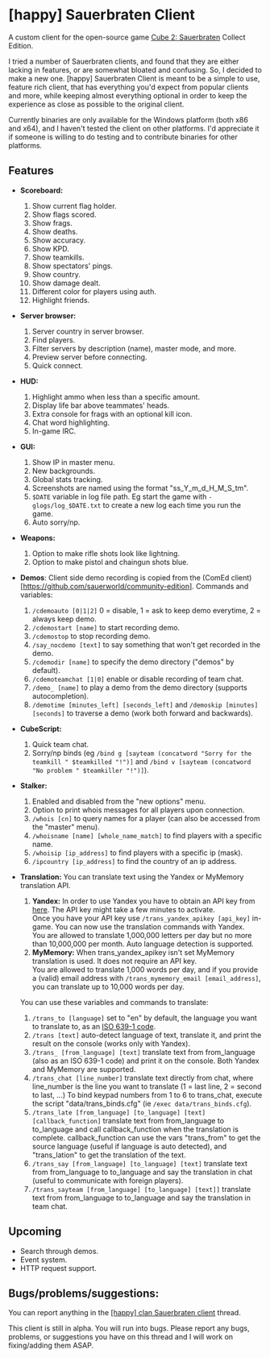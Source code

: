 # [happy] Sauerbraten Client

A custom client for the open-source game [Cube 2: Sauerbraten](http://sauerbraten.org/) Collect Edition.

I tried a number of Sauerbraten clients, and found that they are either lacking in features, or are somewhat bloated and confusing. So, I decided to make a new one.
[happy] Sauerbraten Client is meant to be a simple to use, feature rich client, that has everything you'd expect from popular clients and more, while keeping almost everything optional in order to keep the experience as close as possible to the original client.

Currently binaries are only available for the Windows platform (both x86 and x64), and I haven't tested the client on other platforms. I'd appreciate it if someone is willing to do testing and to contribute binaries for other platforms.


## Features

- **Scoreboard:**
	1. Show current flag holder.
	2. Show flags scored.
	3. Show frags.
	4. Show deaths.
	5. Show accuracy.
	6. Show KPD.
	7. Show teamkills.
	8. Show spectators' pings.
	9. Show country.
	10. Show damage dealt.
	11. Different color for players using auth.
	12. Highlight friends.


- **Server browser:**
	1. Server country in server browser.
	2. Find players.
	3. Filter servers by description (name), master mode, and more.
	4. Preview server before connecting.
	5. Quick connect.


- **HUD:**
	1. Highlight ammo when less than a specific amount.
	2. Display life bar above teammates' heads.
	3. Extra console for frags with an optional kill icon.
	4. Chat word highlighting.
	5. In-game IRC.


- **GUI:**
	1. Show IP in master menu.
	2. New backgrounds.
	3. Global stats tracking.
	4. Screenshots are named using the format "ss_Y_m_d_H_M_S_tm".
	5. ``$DATE`` variable in log file path. Eg start the game with ``-glogs/log_$DATE.txt`` to create a new log each time you run the game.
	6. Auto sorry/np.


- **Weapons:**
	1. Option to make rifle shots look like lightning.
	2. Option to make pistol and chaingun shots blue.


- **Demos**: Client side demo recording is copied from the (ComEd client)[https://github.com/sauerworld/community-edition].
	Commands and variables:
	
	1. ``/cdemoauto [0|1|2]`` 0 = disable, 1 = ask to keep demo everytime, 2 = always keep demo.
	2. ``/cdemostart [name]`` to start recording demo.
	3. ``/cdemostop`` to stop recording demo.
	4. ``/say_nocdemo [text]`` to say something that won't get recorded in the demo.
	5. ``/cdemodir [name]`` to specify the demo directory ("demos" by default).
	6. ``/cdemoteamchat [1|0]`` enable or disable recording of team chat.
	7. ``/demo_ [name]`` to play a demo from the demo directory (supports autocompletion).
	8. ``/demotime [minutes_left] [seconds_left]`` and ``/demoskip [minutes] [seconds]`` to traverse a demo (work both forward and backwards).


- **CubeScript:**
	1. Quick team chat.
	2. Sorry/np binds (eg ``/bind g [sayteam (concatword "Sorry for the teamkill " $teamkilled "!")]`` and ``/bind v [sayteam (concatword "No problem " $teamkiller "!")]``).


- **Stalker:**
	1. Enabled and disabled from the "new options" menu.
	2. Option to print whois messages for all players upon connection.
	3. ``/whois [cn]`` to query names for a player (can also be accessed from the "master" menu).
	4. ``/whoisname [name] [whole_name_match]`` to find players with a specific name.
	5. ``/whoisip [ip_address]`` to find players with a specific ip (mask).
	6. ``/ipcountry [ip_address]`` to find the country of an ip address.


- **Translation:** You can translate text using the Yandex or MyMemory translation API.
	1. **Yandex:**	In order to use Yandex you have to obtain an API key from [here](https://tech.yandex.com/keys/get/?service=trnsl). The API key might take a few minutes to activate.  
	Once you have your API key use ``/trans_yandex_apikey [api_key]`` in-game. You can now use the translation commands with Yandex.  
	You are allowed to translate 1,000,000 letters per day but no more than 10,000,000 per month. Auto language detection is supported.
	2. **MyMemory:**	When trans_yandex_apikey isn't set MyMemory translation is used. It does not require an API key.  
	You are allowed to translate 1,000 words per day, and if you provide a (valid) email address with ``/trans_mymemory_email [email_address]``, you can translate up to 10,000 words per day.

	You can use these variables and commands to translate:
	
	1. ``/trans_to [language]`` set to "en" by default, the language you want to translate to, as an [ISO 639-1 code](https://en.wikipedia.org/wiki/List_of_ISO_639-1_codes).
	2. ``/trans [text]`` auto-detect language of text, translate it, and print the result on the console (works only with Yandex).
	3. ``/trans_ [from_language] [text]`` translate text from from_language (also as an ISO 639-1 code) and print it on the console. Both Yandex and MyMemory are supported.
	4. ``/trans_chat [line_number]`` translate text directly from chat, where line_number is the line you want to translate (1 = last line, 2 = second to last, ...) To bind keypad numbers from 1 to 6 to trans_chat, execute the script "data/trans_binds.cfg" (ie ``/exec data/trans_binds.cfg``).
	5. ``/trans_late [from_language] [to_language] [text] [callback_function]`` translate text from from_language to to_language and call callback_function when the translation is complete. callback_function can use the vars "trans_from" to get the source language (useful if language is auto detected), and "trans_lation" to get the translation of the text.
	6. ``/trans_say [from_language] [to_language] [text]`` translate text from from_language to to_language and say the translation in chat (useful to communicate with foreign players).
	7. ``/trans_sayteam [from_language] [to_language] [text]]`` translate text from from_language to to_language and say the translation in team chat.


## Upcoming

- Search through demos.
- Event system.
- HTTP request support.


## Bugs/problems/suggestions:

You can report anything in the [[happy] clan Sauerbraten client](http://happysauerclan.webs.com/apps/forums/topics/show/12939770-happy-clan-sauerbraten-client) thread.

This client is still in alpha. You will run into bugs. Please report any bugs, problems, or suggestions you have on this thread and I will work on fixing/adding them ASAP.
